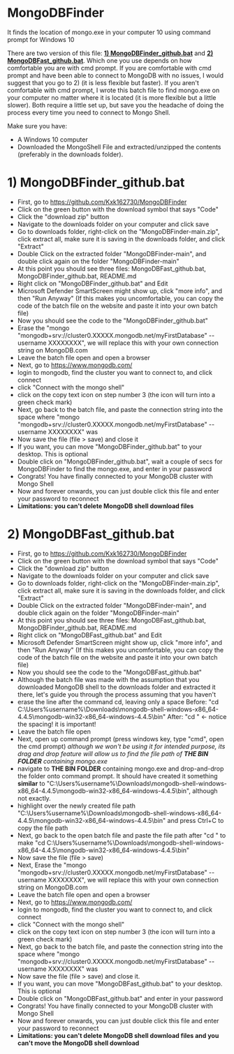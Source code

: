 # MongoDBFinder
It finds the location of mongo.exe in your computer 10 using command prompt for Windows 10

There are two version of this file: [**1) MongoDBFinder_github.bat**](https://github.com/Kxk162730/MongoDBFinder/blob/main/README.md#1-mongodbfinder_githubbat) and [**2) MongoDBFast_github.bat**](https://github.com/Kxk162730/MongoDBFinder/blob/main/README.md#2-mongodbfast_githubbat). Which one you use depends on how comfortable you are with cmd prompt. If you are comfortable with cmd prompt and have been able to connect to MongoDB with no issues, I would suggest that you go to 2) (it is less flexible but faster). If you aren't comfortable with cmd prompt, I wrote this batch file to find mongo.exe on your computer no matter where it is located (it is more flexible but a little slower). Both require a little set up, but save you the headache of doing the process every time you need to connect to Mongo Shell.

Make sure you have:
* A Windows 10 computer
* Downloaded the MongoShell File and extracted/unzipped the contents (preferably in the downloads folder).

# 1) MongoDBFinder_github.bat
  * First, go to https://github.com/Kxk162730/MongoDBFinder
  * Click on the green button with the download symbol that says "Code"
  * Click the "download zip" button
  * Navigate to the downloads folder on your computer and click save
  * Go to downloads folder, right-click on the "MongoDBFinder-main.zip", click extract all, make sure it is saving in the downloads folder, and click "Extract"
  * Double Click on the extracted folder "MongoDBFinder-main", and double click again on the folder "MongoDBFinder-main"
  * At this point you should see three files: MongoDBFast_github.bat, MongoDBFinder_github.bat, README.md
  * Right click on "MongoDBFinder_github.bat" and Edit
  * Microsoft Defender SmartScreen might show up, click "more info", and then "Run Anyway" (If this makes you uncomfortable, you can copy the code of the batch file on the website and paste it into your own batch file)
  * Now you should see the code to the "MongoDBFinder_github.bat"
  * Erase the "mongo "mongodb+srv://cluster0.XXXXX.mongodb.net/myFirstDatabase" --username XXXXXXXX", we will replace this with your own connection string on MongoDB.com
  * Leave the batch file open and open a browser
  * Next, go to https://www.mongodb.com/
  * login to mongodb, find the cluster you want to connect to, and click connect
  * click "Connect with the mongo shell"
  * click on the copy text icon on step number 3 (the icon will turn into a green check mark)
  * Next, go back to the batch file, and paste the connection string into the space where "mongo "mongodb+srv://cluster0.XXXXX.mongodb.net/myFirstDatabase" --username XXXXXXXX" was
  * Now save the file (file > save) and close it
  * If you want, you can move "MongoDBFinder_github.bat" to your desktop. This is optional
  * Double click on "MongoDBFinder_github.bat", wait a couple of secs for MongoDBFinder to find the mongo.exe, and enter in your password
  * Congrats! You have finally connected to your MongoDB cluster with Mongo Shell
  * Now and forever onwards, you can just double click this file and enter your password to reconnect
  * **Limitations: you can't delete MongoDB shell download files**

# 2) MongoDBFast_github.bat
  * First, go to https://github.com/Kxk162730/MongoDBFinder
  * Click on the green button with the download symbol that says "Code"
  * Click the "download zip" button
  * Navigate to the downloads folder on your computer and click save
  * Go to downloads folder, right-click on the "MongoDBFinder-main.zip", click extract all, make sure it is saving in the downloads folder, and click "Extract"
  * Double Click on the extracted folder "MongoDBFinder-main", and double click again on the folder "MongoDBFinder-main"
  * At this point you should see three files: MongoDBFast_github.bat, MongoDBFinder_github.bat, README.md
  * Right click on "MongoDBFast_github.bat" and Edit
  * Microsoft Defender SmartScreen might show up, click "more info", and then "Run Anyway" (If this makes you uncomfortable, you can copy the code of the batch file on the website and paste it into your own batch file)
  * Now you should see the code to the "MongoDBFast_github.bat"
  * Although the batch file was made with the assumption that you downloaded MongoDB shell to the downloads folder and extracted it there, let's guide you through the process assuming that you haven't
  * erase the line after the command cd, leaving only a space
Before: "cd C:\Users\%username%\Downloads\mongodb-shell-windows-x86_64-4.4.5\mongodb-win32-x86_64-windows-4.4.5\bin"
After: "cd " <- notice the spacing! it is important!
  * Leave the batch file open
  * Next, open up command prompt (press windows key, type "cmd", open the cmd prompt) *although we won't be using it for intended purpose, its drag and drop feature will allow us to find the file path of **THE BIN FOLDER** containing mongo.exe*
  * navigate to **THE BIN FOLDER** containing mongo.exe and drop-and-drop the folder onto command prompt. It should have created it something **similar** to "C:\Users\%username%\Downloads\mongodb-shell-windows-x86_64-4.4.5\mongodb-win32-x86_64-windows-4.4.5\bin", although not exactly.
  * highlight over the newly created file path "C:\Users\%username%\Downloads\mongodb-shell-windows-x86_64-4.4.5\mongodb-win32-x86_64-windows-4.4.5\bin" and press Ctrl+C to copy the file path
  * Next, go back to the open batch file and paste the file path after "cd " to make "cd C:\Users\%username%\Downloads\mongodb-shell-windows-x86_64-4.4.5\mongodb-win32-x86_64-windows-4.4.5\bin"
  * Now save the file (file > save)
  * Next, Erase the "mongo "mongodb+srv://cluster0.XXXXX.mongodb.net/myFirstDatabase" --username XXXXXXXX", we will replace this with your own connection string on MongoDB.com
  * Leave the batch file open and open a browser
  * Next, go to https://www.mongodb.com/
  * login to mongodb, find the cluster you want to connect to, and click connect
  * click "Connect with the mongo shell"
  * click on the copy text icon on step number 3 (the icon will turn into a green check mark)
  * Next, go back to the batch file, and paste the connection string into the space where "mongo "mongodb+srv://cluster0.XXXXX.mongodb.net/myFirstDatabase" --username XXXXXXXX" was
  * Now save the file (file > save) and close it.
  * If you want, you can move "MongoDBFast_github.bat" to your desktop. This is optional
  * Double click on "MongoDBFast_github.bat" and enter in your password
  * Congrats! You have finally connected to your MongoDB cluster with Mongo Shell
  * Now and forever onwards, you can just double click this file and enter your password to reconnect
  * **Limitations: you can't delete MongoDB shell download files and you can't move the MongoDB shell download**
